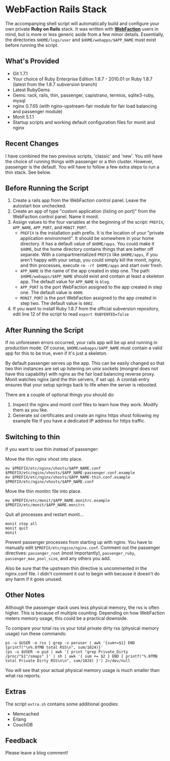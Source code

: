 # WebFaction Rails Stack
The accompanying shell script will automatically build and configure your own
private **Ruby on Rails** stack. It was written with **[WebFaction](http://www.webfaction.com/?affiliate=rzownir)**
users in mind, but is more or less generic aside from a few minor details.
Essentially, the directories `$HOME/logs/user` and `$HOME/webapps/$APP_NAME`
must exist before running the script.

## What's Provided
* Git 1.7.1
* Your choice of Ruby Enterprise Edition 1.8.7 - 2010.01 or Ruby 1.8.7 (latest
  from the 1.8.7 subversion branch)
* Latest RubyGems
* Gems: rack, rails, thin, passenger, capistrano, termios, sqlite3-ruby, mysql
* nginx 0.7.65 (with nginx-upstream-fair module for fair load balancing and
  passenger module)
* Monit 5.1.1
* Startup scripts and working default configuration files for monit and nginx

## Recent Changes
I have combined the two previous scripts, 'classic' and 'new'. You still have
the choice of running things with passenger or a thin cluster. However,
passenger is the default. You will have to follow a few extra steps to run a
thin stack. See below.

## Before Running the Script
1. Create a rails app from the WebFaction control panel. Leave the autostart
   box unchecked.
2. Create an app of type "custom application (listing on port)" from the
   WebFaction control panel. Name it monit.
3. Assign values to the four variables at the beginning of the script:
   `PREFIX`, `APP_NAME`, `APP_PORT`, and `MONIT_PORT`.
     * `PREFIX` is the installation path prefix. It is the location of your
       "private application environment". It should be somewhere in your home
       directory. It has a default value of `$HOME/apps`. You could make it
       `$HOME`, but the home directory contains things that are better off
       separate. With a compartmentalized `PREFIX` like `$HOME/apps`, if you
       aren't happy with your setup, you could simply kill the monit, nginx,
       and thin processes, execute `rm -rf $HOME/apps` and start over fresh.
     * `APP_NAME` is the name of the app created in step one. The path
       `$HOME/webapps/$APP_NAME` should exist and contain at least a skeleton
       app. The default value for `APP_NAME` is `blog`.
     * `APP_PORT` is the port WebFaction assigned to the app created in step
       one. The default value is `4000`.
     * `MONIT_PORT` is the port WebFaction assigned to the app created in step
       two. The default value is `4002`.
4. If you want to install Ruby 1.8.7 from the official subversion repository,
   edit line 12 of the script to read `export RUBYENTED=false`

## After Running the Script
If no unforeseen errors occurred, your rails app will be up and running in
production mode. Of course, `$HOME/webapps/$APP_NAME` must contain a
valid app for this to be true, even if it's just a skeleton.

By default passenger serves up the app. This can be easily changed so that two
thin instances are set up listening on unix sockets (mongrel does not have this
capability) with nginx as the fair load balancing reverse proxy. Monit watches
nginx (and the thin servers, if set up). A crontab entry ensures that your setup
springs back to life when the server is rebooted.

There are a couple of optional things you should do:

1. Inspect the nginx and monit conf files to learn how they work.
   Modify them as you like.
2. Generate ssl certificates and create an nginx https vhost following my
   example file if you have a dedicated IP address for https traffic.

## Switching to thin
If you want to use thin instead of passenger:

Move the thin nginx vhost into place.

	mv $PREFIX/etc/nginx/vhosts/$APP_NAME.conf $PREFIX/etc/nginx/vhosts/$APP_NAME-passenger.conf.example
	mv $PREFIX/etc/nginx/vhosts/$APP_NAME-thin.conf.example $PREFIX/etc/nginx/vhosts/$APP_NAME.conf

Move the thin monitrc file into place.

	mv $PREFIX/etc/monit/$APP_NAME.monitrc.example $PREFIX/etc/monit/$APP_NAME.monitrc

Quit all processes and restart monit...

	monit stop all
	monit quit
	monit

Prevent passenger processes from starting up with nginx. You have to manually
edit `$PREFIX/etc/nginx/nginx.conf`. Comment out the passenger directives:
`passenger_root` (most importantly), `passenger_ruby`, `passenger_max_pool_size`,
and any others you add.

Also be sure that the upstream thin directive is uncommented in the nginx.conf
file. I didn't comment it out to begin with because it doesn't do any harm if
it goes unused.

## Other Notes
Although the passenger stack uses less physical memory, the rss is often higher. This is because of multiple counting. Depending on how WebFaction meters memory usage, this could be a practical downside.

To compare your total rss vs your total private dirty rss (physical memory usage) run these commands:

	ps -u $USER -o rss | grep -v peruser | awk '{sum+=$1} END {printf("\n%.0fMB total RSS\n", sum/1024)}'
	(ps -u $USER -o pid | awk '{ print "grep Private_Dirty /proc/"$1"/smaps" }' | sh | awk '{ sum += $2 } END { printf("%.0fMB total Private Dirty RSS\n\n", sum/1024) }') 2>/dev/null

You will see that your actual physical memory usage is much smaller than what rss
reports.

## Extras
The script `extra.sh` contains some additional goodies:

* Memcached
* Erlang
* CouchDB

## Feedback
Please leave a blog comment!
